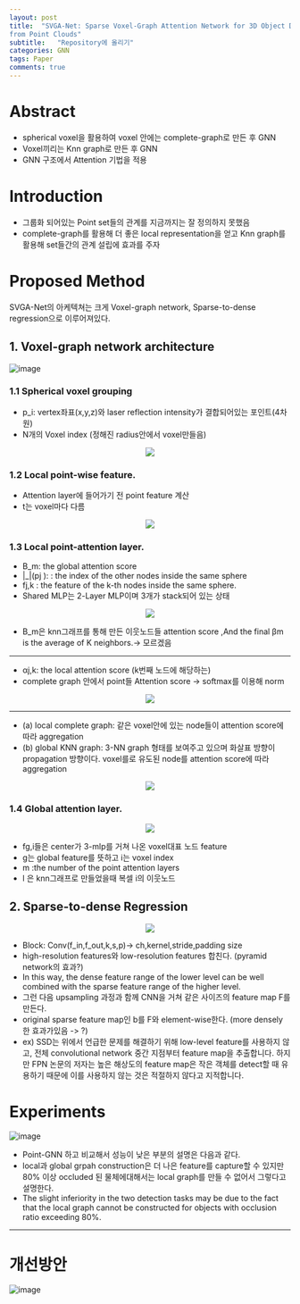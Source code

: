 ```yaml
---
layout: post
title:  "SVGA-Net: Sparse Voxel-Graph Attention Network for 3D Object Detection
from Point Clouds"
subtitle:   "Repository에 올리기"
categories: GNN
tags: Paper
comments: true
---
```


# Abstract 
+ spherical voxel을 활용하여 voxel 안에는 complete-graph로 만든 후 GNN
+ Voxel끼리는 Knn graph로 만든 후 GNN
+ GNN 구조에서 Attention 기법을 적용 


# Introduction 
+ 그룹화 되어있는 Point set들의 관계를 지금까지는 잘 정의하지 못했음
+ complete-graph를 활용해 더 좋은 local representation을 얻고  Knn graph를 활용해 set들간의 관계 설립에 효과를 주자


# Proposed Method

SVGA-Net의 아케텍쳐는 크게 Voxel-graph network, Sparse-to-dense regression으로 이루어져있다. 

## 1. Voxel-graph network architecture

![image](https://user-images.githubusercontent.com/70193130/183867315-3a1a969e-0497-4256-b1bc-5940847a2b30.png)


### 1.1 Spherical voxel grouping
+ p_i: vertex좌표(x,y,z)와 laser reflection intensity가 결합되어있는 포인트(4차원)
+ N개의 Voxel index (정해진 radius안에서 voxel만들음)

<p align="center">
  <image src="https://user-images.githubusercontent.com/70193130/183871324-9246426f-3f07-491a-b365-f35dfe859834.png" />
</p>

### 1.2 Local point-wise feature. 
+ Attention layer에 들어가기 전 point feature 계산
+ t는 voxel마다 다름
<p align="center">
  <image src="https://user-images.githubusercontent.com/70193130/183871339-929bdf01-6c7c-416c-b4d8-ff7b8220f8e2.png" />
</p>

### 1.3 Local point-attention layer.
+ B_m: the global attention score
+ |_|(pj ): : the
index of the other nodes inside the same sphere
+ fj,k :
the feature of the k-th nodes inside the same sphere.
+ Shared MLP는 2-Layer MLP이며 3개가 stack되어 있는 상태
<p align="center">
  <image src="https://user-images.githubusercontent.com/70193130/183869409-e9e5d06c-d245-41b6-bd3c-5dab690fbdbb.png" />
</p>

+ B_m은 knn그래프를 통해 만든 이웃노드들 attention score ,And the final βm is the average of K neighbors.-> 모르겠음

---
+ αj,k: the local attention score (k번째 노드에 해당하는)
+ complete graph 안에서 point들 Attention score -> softmax를 이용해 norm

<p align="center">
  <image src="https://user-images.githubusercontent.com/70193130/183869434-19bbb964-1e7e-4d87-bbf9-478c97d9c9e3.png" />
</p>

---
+ (a) local complete graph: 같은 voxel안에 있는 node들이 attention score에 따라 aggregation
+ (b) global KNN graph: 3-NN graph 형태를 보여주고 있으며 화살표 방향이 propagation 방향이다. voxel를로 유도된 node를 attention score에 따라 aggregation



<p align="center">
  <image src="https://user-images.githubusercontent.com/70193130/183869440-fe2882a5-ab82-4dbe-8c5e-0dc0f822fa1b.png" />
</p>

### 1.4 Global attention layer.
<p align="center">
  <image src="https://user-images.githubusercontent.com/70193130/183869448-0afbfa49-f3e8-472f-ad26-0c97d6ea79bf.png" />
</p>

+ fg,i들은 center가 3-mlp를 거쳐 나온 voxel대표 노드 feature
+ g는 global feature를 뜻하고 i는 voxel index 
+ m :the number of the point attention layers
+ l 은 knn그래프로 만들었을때 복셀 i의 이웃노드 

## 2. Sparse-to-dense Regression

<p align="center">
  <image src="https://user-images.githubusercontent.com/70193130/184832918-33e69058-9e31-4aab-9897-0affd57371a5.png" />
</p>

+ Block: Conv(f_in,f_out,k,s,p)-> ch,kernel,stride,padding size
+ high-resolution features와 low-resolution features 합친다. (pyramid network의 효과?)
+ In this way, the dense feature range of the lower level can be well combined with the sparse feature range of the higher level.
+ 그런 다음 upsampling 과정과 함께 CNN을 거쳐 같은 사이즈의 feature map F를 만든다. 
+ original sparse feature map인 b를 F와 element-wise한다. (more densely 한 효과가있음 -> ?)
+ ex) SSD는 위에서 언급한 문제를 해결하기 위해 low-level feature를 사용하지 않고, 전체 convolutional network 중간 지점부터 feature map을 추출합니다. 하지만 FPN 논문의 저자는 높은 해상도의 feature map은 작은 객체를 detect할 때 유용하기 때문에 이를 사용하지 않는 것은 적절하지 않다고 지적합니다.
# Experiments
![image](https://user-images.githubusercontent.com/70193130/185074527-f8165118-ab1b-4ed3-aa7c-ae925c256eba.png)

+ Point-GNN 하고 비교해서 성능이 낮은 부분의 설명은 다음과 같다. 
+ local과 global grpah construction은 더 나은 feature를 capture할 수 있지만
80% 이상 occluded 된 물체에대해서는 local graph를 만들 수 없어서 그렇다고 설명한다. 
+ The slight inferiority in the two detection tasks may be due to the
fact that the local graph cannot be constructed for objects
with occlusion ratio exceeding 80%.



---
# 개선방안
![image](https://user-images.githubusercontent.com/70193130/189040855-ddc861d8-39fd-433d-aaee-4aa3d34d2639.png)